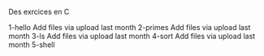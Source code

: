 	
  Des exrcices en C
  
  1-hello	Add files via upload	last month
	2-primes	Add files via upload	last month
	3-ls	Add files via upload	last month
	4-sort	Add files via upload	last month
	5-shell
